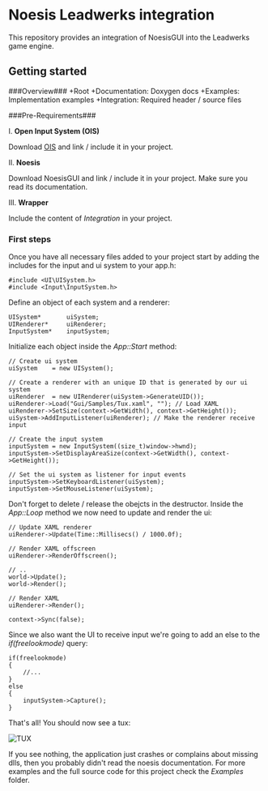 # Noesis Leadwerks integration #

This repository provides an integration of NoesisGUI into the Leadwerks game engine.

## Getting started ##

###Overview###
    +Root
     +Documentation: Doxygen docs
	 +Examples: Implementation examples
     +Integration: Required header / source files


###Pre-Requirements###

I. **Open Input System (OIS)**

Download [OIS](https://github.com/wgois/Object-oriented-Input-System--OIS- "OIS") and link / include it in your project.

II. **Noesis**

Download NoesisGUI and link / include it in your project. Make sure you read its documentation.

III. **Wrapper**

Include the content of *Integration* in your project.

### First steps ###

Once you have all necessary files added to your project start by adding the includes for the input and ui system to your app.h:

    #include <UI\UISystem.h>
    #include <Input\InputSystem.h>
    
Define an object of each system and a renderer:

	UISystem*		uiSystem;
	UIRenderer*		uiRenderer;
	InputSystem*	inputSystem;

Initialize each object inside the *App::Start* method:

	// Create ui system
	uiSystem	= new UISystem();

	// Create a renderer with an unique ID that is generated by our ui system
	uiRenderer	= new UIRenderer(uiSystem->GenerateUID());
	uiRenderer->Load("Gui/Samples/Tux.xaml", ""); // Load XAML
	uiRenderer->SetSize(context->GetWidth(), context->GetHeight());
	uiSystem->AddInputListener(uiRenderer); // Make the renderer receive input

	// Create the input system
	inputSystem = new InputSystem((size_t)window->hwnd);
	inputSystem->SetDisplayAreaSize(context->GetWidth(), context->GetHeight());

	// Set the ui system as listener for input events
	inputSystem->SetKeyboardListener(uiSystem);
	inputSystem->SetMouseListener(uiSystem);

Don't forget to delete / release the obejcts in the destructor. Inside the *App::Loop* method we now need to update and render the ui:

	// Update XAML renderer
	uiRenderer->Update(Time::Millisecs() / 1000.0f);

	// Render XAML offscreen
	uiRenderer->RenderOffscreen();

	// ..
	world->Update();
	world->Render();

	// Render XAML
	uiRenderer->Render();

	context->Sync(false);

Since we also want the UI to receive input we're going to add an else to the *if(freelookmode)* query:

	if(freelookmode)
	{
		//...
 	}	
	else
	{
		inputSystem->Capture();
	}

That's all! You should now see a tux:

![TUX](http://i.imgur.com/rdF5RCz.jpg)

If you see nothing, the application just crashes or complains about missing dlls, then you probably didn't read the noesis documentation. For more examples and the full source code for this project check the *Examples* folder. 